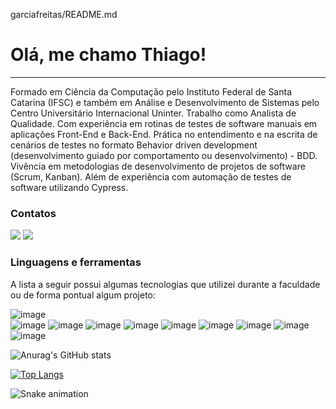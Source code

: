 garciafreitas/README.md
# Olá, me chamo Thiago!
___

Formado em Ciência da Computação pelo Instituto Federal de Santa Catarina (IFSC) e também em Análise e Desenvolvimento de Sistemas pelo Centro Universitário Internacional Uninter. Trabalho como Analista de Qualidade.  Com experiência em rotinas de testes de software manuais em aplicações Front-End e Back-End. Prática no entendimento e na escrita de cenários de testes no formato Behavior driven development (desenvolvimento guiado por comportamento ou desenvolvimento) - BDD. Vivência em metodologias de desenvolvimento de projetos de software (Scrum, Kanban). Além de experiência com automação de testes de software utilizando Cypress.


### Contatos

<p align="center">

<a href="https://www.linkedin.com/in/thiagodefreitasqa/" target="_blank"><img src="https://img.shields.io/badge/LinkedIn-0077B5?style=for-the-badge&logo=linkedin&logoColor=white"></a> <a href="https://www.instagram.com/thiagogarciafreitas/" target="_blank"><img src="https://img.shields.io/badge/Instagram-E4405F?style=for-the-badge&logo=instagram&logoColor=white"></a>
</p>

### Linguagens e ferramentas

A lista a seguir possui algumas tecnologias que utilizei durante a faculdade ou de forma pontual algum projeto:

<p align="center">

![image](https://img.shields.io/badge/VSCode-430098?style=for-the-badge&logo=heroku&logoColor=white)  
![image](https://img.shields.io/badge/C-00599C?style=for-the-badge&logo=c&logoColor=white)
![image](https://img.shields.io/badge/Java-ED8B00?style=for-the-badge&logo=java&logoColor=white)
![image](https://img.shields.io/badge/PHP-777BB4?style=for-the-badge&logo=php&logoColor=white) 
![image](https://img.shields.io/badge/JavaScript-323330?style=for-the-badge&logo=javascript&logoColor=F7DF1E) 
![image](https://img.shields.io/badge/Laravel-FF2D20?style=for-the-badge&logo=laravel&logoColor=white)
![image](https://img.shields.io/badge/Bootstrap-563D7C?style=for-the-badge&logo=bootstrap&logoColor=white)
![image](https://img.shields.io/badge/MySQL-00000F?style=for-the-badge&logo=mysql&logoColor=white)
![image](https://img.shields.io/badge/MongoDB-4EA94B?style=for-the-badge&logo=mongodb&logoColor=white)
![image](https://img.shields.io/badge/Cypress-430098?style=for-the-badge&logo=heroku&logoColor=white)
  
![Anurag's GitHub stats](https://github-readme-stats.vercel.app/api?username=garciafreitas&theme=graywhite&count_private=true&hide=contribs&hide_border=true)

[![Top Langs](https://github-readme-stats.vercel.app/api/top-langs/?username=fabiosperotto&layout=compact&hide=html,css,JavaScript,Batchfile,ApacheConf)](https://github.com/garciafreitas)
  
![Snake animation](https://github.com/garciafreitas/garciafreitas/blob/output/github-contribution-grid-snake.svg)
